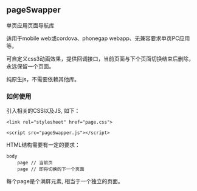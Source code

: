 ## pageSwapper

单页应用页面导航库

适用于mobile web或cordova、phonegap webapp、无兼容要求单页PC应用等。

可自定义css3动画效果，提供回调接口，当前页面与下个页面切换结束后删除，永远保留一个页面。

纯原生js，不需要依赖其他库。

### 如何使用

引入相关的CSS以及JS, 如下：

	<link rel="stylesheet" href="page.css">

	<script src="pageSwapper.js"></script>

HTML结构需要有一定的要求：
	
	body
		page // 当前页
		page // 即将切换的下一个页面

每个page是个满屏元素, 相当于一个独立的页面。
